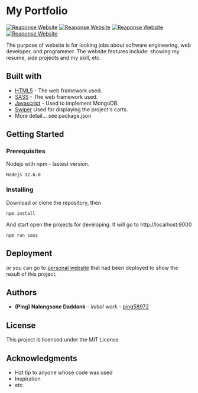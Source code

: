 # My Portfolio

<a href="https://ping58972.github.io/myportfolio/"><img src="https://a.imge.to/2019/07/12/qvRn6.png" target="_blank" alt="Reaponse Website"></a>
<a href="https://ping58972.github.io/myportfolio/"><img src="https://a.imge.to/2019/07/12/qvBmr.png" target="_blank" alt="Reaponse Website"></a>
<a href="https://ping58972.github.io/myportfolio/"><img src="https://a.imge.to/2019/07/12/qv2Hq.png" target="_blank" alt="Reaponse Website"></a>
<a href="https://ping58972.github.io/myportfolio/"><img src="https://a.imge.to/2019/07/12/qvhSO.png" target="_blank" alt="Reaponse Website"></a>

The purpose of website is for looking jobs about software engineering, web developer, and programmer. The website features include: showing my resume, side projects and my skill, etc.

## Built with

- [HTML5](#) - The web framework used.
- [SASS](#) - The web framework used.
- [Javascript](#) - Used to implement MongoDB.
- [Swiper](http://idangero.us/swiper/get-started) Used for displaying the project's carts.
- More detail... see package.json

## Getting Started

### Prerequisites

Nodejs with npm - lastest version.

```
Nodejs 12.6.0
```

### Installing

Download or clone the repository, then

```
npm install
```

And start open the projects for developing. It will go to http://localhost:9000

```
npm run sass
```

## Deployment

or you can go to <a href="https://ping58972.github.io/myportfolio/">personal website</a> that had been deployed to show the result of this project.

## Authors

- **(Ping) Nalongsone Daddank** - _Initial work_ - [ping58972](https://github.com/ping58972)

## License

This project is licensed under the MIT License

## Acknowledgments

- Hat tip to anyone whose code was used
- Inspiration
- etc
